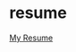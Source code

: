 # resume
[My Resume](https://github.com/arham-sayyed/resume/blob/main/Arham's%20Resume%20-%202b%20%5BCensored%5D.pdf)
